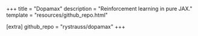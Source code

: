 +++
title = "Dopamax"
description = "Reinforcement learning in pure JAX."
template = "resources/github_repo.html"

[extra]
github_repo = "rystrauss/dopamax"
+++